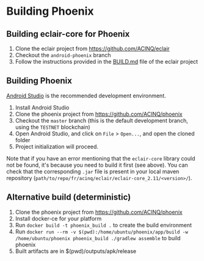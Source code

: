 # Building Phoenix

## Building eclair-core for Phoenix

1. Clone the eclair project from https://github.com/ACINQ/eclair
2. Checkout the `android-phoenix` branch
3. Follow the instructions provided in the [BUILD.md](https://github.com/ACINQ/eclair/blob/master/BUILD.md) file of the eclair project

## Building Phoenix

[Android Studio](https://developer.android.com/studio) is the recommended development environment.

1. Install Android Studio
2. Clone the phoenix project from https://github.com/ACINQ/phoenix
3. Checkout the `master` branch (this is the default development branch, using the `TESTNET` blockchain)
4. Open Android Studio, and click on `File` > `Open...`, and open the cloned folder
5. Project initialization will proceed.

Note that if you have an error mentioning that the `eclair-core` library could not be found, it's because you need to build it first (see above). 
You can check that the corresponding `.jar` file is present in your local maven repository (`path/to/repo/fr/acinq/eclair/eclair-core_2.11/<version>/`).

## Alternative build (deterministic)

1. Clone the phoenix project from https://github.com/ACINQ/phoenix
2. Install docker-ce for your platform
3. Run `docker build -t phoenix_build .` to create the build environment
4. Run `docker run --rm -v $(pwd):/home/ubuntu/phoenix/app/build -w /home/ubuntu/phoenix phoenix_build ./gradlew assemble` to build phoenix
5. Built artifacts are in $(pwd)/outputs/apk/release
